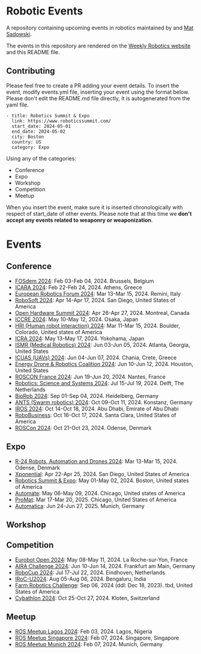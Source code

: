 # Robotic Events
A repository containing upcoming events in robotics maintained by [](https://www.linkedin.com/in/knmcguire/) and [Mat Sadowski](https://www.linkedin.com/in/mateuszsadowski/).

The events in this repository are rendered on the [Weekly Robotics website](https://www.weeklyrobotics.com/events) and this README file.

## Contributing

Please feel free to create a PR adding your event details. To insert the event, modify events.yml file, inserting your event using the format below. Please don't edit the README.md file directly, it is autogenerated from the yaml file.

```
- title: Robotics Summit & Expo
  link: https://www.roboticssummit.com/
  start_date: 2024-05-01
  end_date: 2024-05-02
  city: Boston
  country: US
  category: Expo
```

Using any of the categories:
* Conference
* Expo
* Workshop
* Competition
* Meetup

When you insert the event, make sure it is inserted chronologically with respect of start_date of other events. Please note that at this time we **don't accept any events related to weaponry or weaponization**.

# Events


## Conference


* [FOSdem 2024](https://fosdem.org/2024/): Feb 03-Feb 04, 2024. Brussels, Belgium
* [ICARA 2024](http://www.icara.us/index.html): Feb 22-Feb 24, 2024. Athens, Greece
* [European Robotics Forum 2024](https://erf2024.eu/): Mar 13-Mar 15, 2024. Remini, Italy
* [RoboSoft 2024](https://softroboticsconference.org/): Apr 14-Apr 17, 2024. San Diego, United States of America
* [Open Hardware Summit 2024](https://2024.oshwa.org/): Apr 26-Apr 27, 2024. Montreal, Canada
* [ICCRE 2024](http://www.iccre.org/): May 10-May 12, 2024. Osaka, Japan
* [HRI (Human robot interaction) 2024](https://humanrobotinteraction.org/2024/): Mar 11-Mar 15, 2024. Boulder, Colorado, United states of America
* [ICRA 2024](https://2024.ieee-icra.org/): May 13-May 17, 2024. Yokohama, Japan
* [ISMR (Medical Robotics) 2024](https://ismr.gatech.edu/): Jun 03-Jun 05, 2024. Atlanta, Georgia, United States
* [ICUAS (UAVs) 2024](https://uasconferences.com/2024_icuas/): Jun 04-Jun 07, 2024. Chania, Crete, Greece
* [Energy Drone & Robotics Coalition 2024](https://www.edrcoalition.com/energy-drone-robotics-summit-2024): Jun 10-Jun 12, 2024. Houston, United States
* [ROSCON France 2024](https://roscon.fr/): Jun 19-Jun 20, 2024. Nantes, France
* [Robotics: Science and Systems 2024](https://roboticsconference.org/): Jul 15-Jul 19, 2024. Delft, The Netherlands
* [BioRob 2024](https://www.biorob2024.org/home/): Sep 01-Sep 04, 2024. Heidelberg, Germany
* [ANTS (Swarm robotics) 2024](https://www.uni-konstanz.de/ants-2024/): Oct 09-Oct 11, 2024. Konstanz, Germany
* [IROS 2024](https://iros2024-abudhabi.org/): Oct 14-Oct 18, 2024. Abu Dhabi, Emirate of Abu Dhabi
* [RoboBusiness](https://www.robobusiness.com/): Oct 16-Oct 17, 2024. Santa Clara, United States of America
* [ROSCon 2024](https://roscon.ros.org/2024/): Oct 21-Oct 23, 2024. Odense, Denmark

## Expo


* [R-24 Robots, Automation and Drones 2024](https://roboticsevent.eu/en/): Mar 13-Mar 15, 2024. Odense, Denmark
* [Xponential](https://www.xponential.org/xponential2024/public/enter.aspx): Apr 22-Apr 25, 2024. San Diego, United States of America
* [Robotics Summit & Expo](https://www.roboticssummit.com/): May 01-May 02, 2024. Boston, United states of America
* [Automate](https://www.automateshow.com/): May 06-May 09, 2024. Chicago, United states of America
* [ProMat](https://www.promatshow.com/): Mar 17-Mar 20, 2025. Chicago, United States of America
* [Automatica](https://automatica-munich.com/en/): Jun 24-Jun 27, 2025. Munich, Germany

## Workshop



## Competition


* [Eurobot Open 2024](https://www.eurobot.org): May 08-May 11, 2024. La Roche-sur-Yon, France
* [AIRA Challenge 2024](https://www.aira-challenge.com): Jun 10-Jun 14, 2024. Frankfurt am Main, Germany
* [RoboCup 2024](https://2024.robocup.org/): Jul 17-Jul 22, 2024. Eindhoven, Netherlands
* [IRoC-U2024](https://www.ursc.gov.in/IRoC-U2024/events.jsp#main): Aug 05-Aug 06, 2024. Bengaluru, India
* [Farm Robotics Challenge](https://farmroboticschallenge.ai/): Sep 06, 2024 (ddl: Dec 18, 2023). tbd, United States of America
* [Cybathlon 2024](https://cybathlon.ethz.ch/en/events/edition/cybathlon-2024): Oct 25-Oct 27, 2024. Kloten, Switzerland

## Meetup


* [ROS Meetup Lagos 2024](https://docs.google.com/forms/d/e/1FAIpQLSdWL1mek_lxOX1RpLd8vSPlqLNwzUhnhya7uimQ0NABNz8VNA/viewform): Feb 03, 2024. Lagos, Nigeria
* [ROS Meetup Singapore 2024](https://www.meetup.com/singapore-ros-meetup/events/298653054/): Feb 07, 2024. Singapore, Singapore
* [ROS Meetup Munich 2024](https://www.linkedin.com/events/6thros-robotics-meetup-7thfebru7148710255919628288/about/): Feb 07, 2024. Munich, Germany
